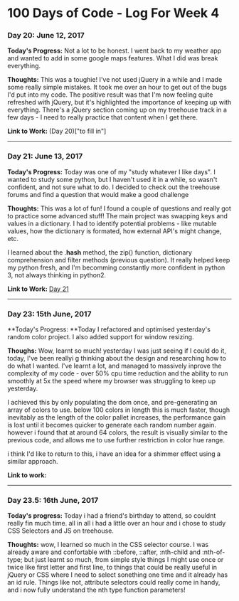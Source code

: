 
# 100 Days of Code - Log For Week 4


### Day 20: June 12, 2017

**Today's Progress:** Not a lot to be honest. I went back to my weather app and wanted to add in some google maps features. What I did was break everything. 

**Thoughts:** This was a toughie! I've not used jQuery in a while and I made some really simple mistakes. It took me over an hour to get out of the bugs I'd put into my code. The positive result was that I'm now feeling quite refreshed with jQuery, but it's highlighted the importance of keeping up with everything. There's a jQuery section coming up on my treehouse track in a few days - I need to really practice that content when I get there.

**Link to Work:** (Day 20)["to fill in"]

---


### Day 21: June 13, 2017

**Today's Progress:** Today was one of my "study whatever I like days". I wanted to study some python, but I haven't used it in a while, so wasn't confident, and not sure what to do. I decided to check out the treehouse forums and find a question that would make a good challenge

**Thoughts:** This was a lot of fun! I found a couple of questions and really got to practice some advanced stuff! The main project was swapping keys and values in a dictionary. I had to identify potential problems - like mutable values, how the dictionary is formated, how external API's might change, etc. 

I learned about the .__hash__ method, the zip() function, dictionary comprehension and filter methods (previous question). It really helped keep my python fresh, and I'm becomming constantly more confident in python 3, not always thinking in python2.

**Link to Work:** [Day 21]("")


---



### Day 23: 15th June, 2017


**Today's Progress: **Today I refactored and optimised yesterday's random color project. I also added support for window resizing.

**Thoughs:** Wow, learnt so much! yesterday I was just seeing if I could do it, today, I've been reallyi g thinking about the design and researching how to do what I wanted. I've learnt a lot, and managed to massively inprove the complexity of my code - over 50% cpu time reduction and the ability to run smoothly at 5x the speed where my browser was struggling to keep up yesterday.

I achieved this by only populating the dom once, and pre-generating an array of colors to use. below 100 colors in length this is much faster, though inevitably as the length of the color pallet increases, the performance gain is lost until it becomes quicker to generate each random number again. however i found that at around 64 colors, the result is visually similar to the previous code, and allows me to use further restriction in color hue range. 

i think I'd like to return to this, i have an idea for a shimmer effect using a similar approach.


**Link to work:**

---



### Day 23.5: 16th June, 2017

**Today's progress:** Today i had a friend's birthday to attend, so couldnt really fin much time. all in all i had a little over an hour and i chose to study CSS Selectors and JS on treehouse.

**Thoughts:** wow, I learned so much in the CSS selector course. I was already aware and confortable with ::before, ::after, :nth-child and :nth-of-type; but just learnt so much, from simple style things I might use once or twice like first letter and first line, to things that could be really useful in jQuery or CSS where I need to select sonething one time and it already has an id rule. Things like not, attribute selectors could really come in handy, and i now fully understand the nth type function parameters!